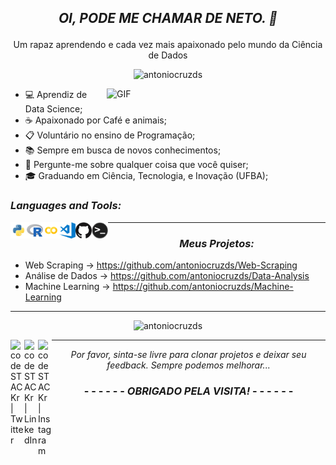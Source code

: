 ## <p align="center">*OI, PODE ME CHAMAR DE NETO. 👋*</p>
<p align="center">
Um rapaz aprendendo e cada vez mais apaixonado pelo mundo da Ciência de Dados</p>
<p align="center"> <img src="https://komarev.com/ghpvc/?username=antoniocruzds" alt="antoniocruzds" /> </p>
<img align="right" alt="GIF" src="https://media.giphy.com/media/L8K62iTDkzGX6/giphy.gif" width="350px" />

- 💻 Aprendiz de Data Science;
- ☕ Apaixonado por Café e animais;
- 📋 Voluntário no ensino de Programação;
- 📚 Sempre em busca de novos conhecimentos;
- 💬 Pergunte-me sobre qualquer coisa que você quiser;
- 🎓 Graduando em Ciência, Tecnologia, e Inovação (UFBA);

### *Languages and Tools:*
<img align="left" alt="Python" width="26px" src="https://raw.githubusercontent.com/github/explore/80688e429a7d4ef2fca1e82350fe8e3517d3494d/topics/python/python.png" />
<img align="left" alt="R" width="26px" src="https://raw.githubusercontent.com/github/explore/80688e429a7d4ef2fca1e82350fe8e3517d3494d/topics/r/r.png" />
<img align="left" alt="Colab" width="26px" src="https://github.com/beafreitasx/beafreitasx/blob/master/colab_favicon_256px.png" />
<img align="left" alt="Visual Studio Code" width="26px" src="https://raw.githubusercontent.com/github/explore/80688e429a7d4ef2fca1e82350fe8e3517d3494d/topics/visual-studio-code/visual-studio-code.png" />
<img align="left" alt="GitHub" width="26px" src="https://raw.githubusercontent.com/github/explore/78df643247d429f6cc873026c0622819ad797942/topics/github/github.png" />
<img align="left" alt="Terminal" width="26px" src="https://raw.githubusercontent.com/github/explore/80688e429a7d4ef2fca1e82350fe8e3517d3494d/topics/terminal/terminal.png" />

---

 ### <p align="center">*Meus Projetos:*<p/>
 - Web Scraping -> https://github.com/antoniocruzds/Web-Scraping
 - Análise de Dados -> https://github.com/antoniocruzds/Data-Analysis
 - Machine Learning -> https://github.com/antoniocruzds/Machine-Learning

---
<p align="center">
<img src="https://github-readme-stats.vercel.app/api?username=antoniocruzds&show_icons=true&theme=vue" alt="antoniocruzds"/>
</p>


[<img align="left" alt="codeSTACKr | Twitter" width="22px" src="https://cdn.jsdelivr.net/npm/simple-icons@v3/icons/twitter.svg" />][twitter]

[<img align="left" alt="codeSTACKr | LinkedIn" width="22px" src="https://cdn.jsdelivr.net/npm/simple-icons@v3/icons/linkedin.svg" />][linkedin]

[<img align="left" alt="codeSTACKr | Instagram" width="22px" src="https://cdn.jsdelivr.net/npm/simple-icons@v3/icons/instagram.svg" />][instagram]

[twitter]: https://twitter.com/Antoniocruzds
[instagram]: https://instagram.com/Antoniocruz.ds
[linkedin]: https://linkedin.com/in/antoniocruzds

---

*<p align="center">Por favor, sinta-se livre para clonar projetos e deixar seu feedback. Sempre podemos melhorar...</p>*
### <p align="center">- - - - - - *OBRIGADO PELA VISITA!* - - - - - -</p>
